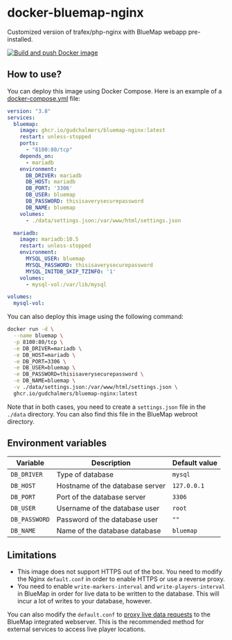 # docker-bluemap-nginx
Customized version of trafex/php-nginx with BlueMap webapp pre-installed.

[![Build and push Docker image](https://github.com/Neplex/docker-bluemap/actions/workflows/docker-build.yml/badge.svg)](https://github.com/Neplex/docker-bluemap/actions/workflows/docker-build.yml)

## How to use?
You can deploy this image using Docker Compose. Here is an example of a [docker-compose.yml](https://github.com/Neplex/docker-bluemap/blob/master/docker-compose.yml) file:
```yaml
version: "3.8"
services:
  bluemap:
    image: ghcr.io/gudchalmers/bluemap-nginx:latest
    restart: unless-stopped
    ports:
      - "8100:80/tcp"
    depends_on:
      - mariadb
    environment:
      DB_DRIVER: mariadb
      DB_HOST: mariadb
      DB_PORT: '3306'
      DB_USER: bluemap
      DB_PASSWORD: thisisaverysecurepassword
      DB_NAME: bluemap
    volumes:
      - ./data/settings.json:/var/www/html/settings.json

  mariadb:
    image: mariadb:10.5
    restart: unless-stopped
    environment:
      MYSQL_USER: bluemap
      MYSQL_PASSWORD: thisisaverysecurepassword
      MYSQL_INITDB_SKIP_TZINFO: '1'
    volumes:
      - mysql-vol:/var/lib/mysql

volumes:
  mysql-vol:
```

You can also deploy this image using the following command:
```bash
docker run -d \
  --name bluemap \
  -p 8100:80/tcp \
  -e DB_DRIVER=mariadb \
  -e DB_HOST=mariadb \
  -e DB_PORT=3306 \
  -e DB_USER=bluemap \
  -e DB_PASSWORD=thisisaverysecurepassword \
  -e DB_NAME=bluemap \
  -v ./data/settings.json:/var/www/html/settings.json \
  ghcr.io/gudchalmers/bluemap-nginx:latest
```

Note that in both cases, you need to create a `settings.json` file in the `./data` directory. You can also find this file in the BlueMap webroot directory.

## Environment variables
| Variable      | Description                     | Default value |
|---------------|---------------------------------|---------------|
| `DB_DRIVER`   | Type of database                | `mysql`       |
| `DB_HOST`     | Hostname of the database server | `127.0.0.1`   |
| `DB_PORT`     | Port of the database server     | `3306`        |
| `DB_USER`     | Username of the database user   | `root`        |
| `DB_PASSWORD` | Password of the database user   | `""`          |
| `DB_NAME`     | Name of the database database   | `bluemap`     |

## Limitations
- This image does not support HTTPS out of the box. You need to modify the Nginx `default.conf` in order to enable HTTPS or use a reverse proxy.
- You need to enable `write-markers-interval` and `write-players-interval` in BlueMap in order for live data to be written to the database.  This will incur a lot of writes to your database, however.

You can also modify the `default.conf` to [proxy live data requests](https://bluemap.bluecolored.de/wiki/webserver/ExternalWebserversSQL.html) to the BlueMap integrated webserver.  This is the recommended method for external services to access live player locations.
